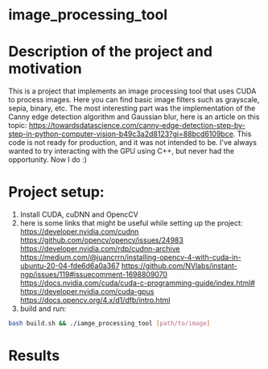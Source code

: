 # image_processing_tool

# Description of the project and motivation
This is a project that implements an image processing tool that uses CUDA to process images. Here you can find basic image filters such as grayscale, sepia, binary, etc. The most interesting part was the implementation of the Canny edge detection algorithm and Gaussian blur, here is an article on this topic: https://towardsdatascience.com/canny-edge-detection-step-by-step-in-python-computer-vision-b49c3a2d8123?gi=88bcd6109bce. This code is not ready for production, and it was not intended to be. I've always wanted to try interacting with the GPU using C++, but never had the opportunity. Now I do :)

# Project setup:
1. Install CUDA, cuDNN and OpencCV
2. here is some links that might be useful while setting up the project:
https://developer.nvidia.com/cudnn
https://github.com/opencv/opencv/issues/24983
https://developer.nvidia.com/rdp/cudnn-archive
https://medium.com/@juancrrn/installing-opencv-4-with-cuda-in-ubuntu-20-04-fde6d6a0a367
https://github.com/NVlabs/instant-ngp/issues/119#issuecomment-1698809070
https://docs.nvidia.com/cuda/cuda-c-programming-guide/index.html#
https://developer.nvidia.com/cuda-gpus
https://docs.opencv.org/4.x/d1/dfb/intro.html
3. build and run:
```bash
bash build.sh && ./iamge_processing_tool [path/to/image]
```

# Results

